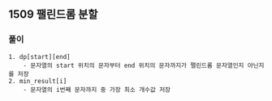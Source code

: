 ## 1509 팰린드롬 분할

### 풀이
```
1. dp[start][end]    
    - 문자열의 start 위치의 문자부터 end 위치의 문자까지가 팰린드롬 문자열인지 아닌지를 저장   
2. min_result[i]  
    - 문자열의 i번째 문자까지 중 가장 최소 개수값 저장  
```